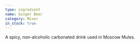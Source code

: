 ```yaml
---
type: ingredient
name: Ginger Beer
category: Mixer
in_stock: true
---
```


A spicy, non-alcoholic carbonated drink used in Moscow Mules.
